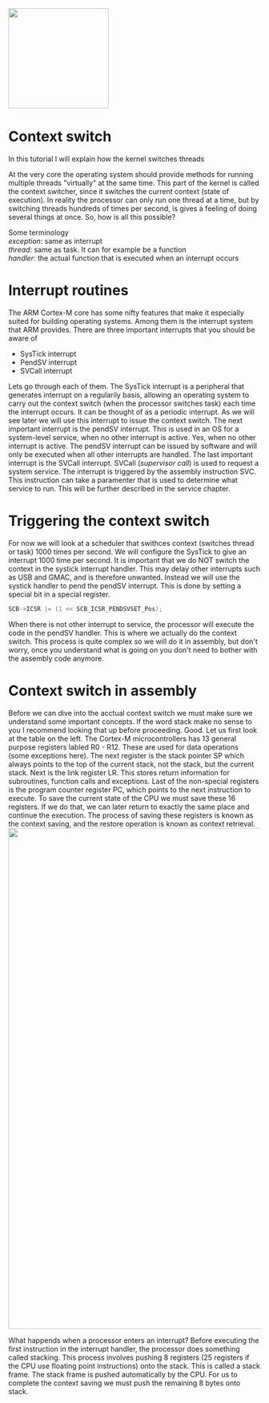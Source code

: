 <img src="https://github.com/bjornbrodtkorb/BlackOS/blob/master/BlackOS%20Graphics/black_os_logo_trim.png" width="200">

# Context switch

In this tutorial I will explain how the kernel switches threads

At the very core the operating system should provide methods for running multiple threads "virtually" at the same time. This part of the kernel is called the context switcher, since it switches the current context (state of execution). In reality the processor can only run one thread at a time, but by switching threads hundreds of times per second, is gives a feeling of doing several things at once. So, how is all this possible?

Some terminology<br />
_exception_: same as interrupt<br />
_thread_: same as task. It can for example be a function<br />
_handler_: the actual function that is executed when an interrupt occurs<br />


# Interrupt routines

The ARM Cortex-M core has some nifty features that make it especially suited for building operating systems. Among them is the interrupt system that ARM provides. There are three important interrupts that you should be aware of

- SysTick interrupt
- PendSV interrupt
- SVCall interrupt

Lets go through each of them. The SysTick interrupt is a peripheral that generates interrupt on a regularily basis, allowing an operating system to carry out the context switch (when the processor switches task) each time the interrupt occurs. It can be thought of as a periodic interrupt. As we will see later we will use this interrupt to issue the context switch. The next important interrupt is the pendSV interrupt. This is used in an OS for a system-level service, when no other interrupt is active. Yes, when no other interrupt is active. The pendSV interrupt can be issued by software and will only be executed when all other interrupts are handled. The last important interrupt is the SVCall interrupt. SVCall (_supervisor call_) is used to request a system service. The interrupt is triggered by the assembly instruction SVC. This instruction can take a paramenter that is used to determine what service to run. This will be further described in the service chapter. 

# Triggering the context switch

For now we will look at a scheduler that swithces context (switches thread or task) 1000 times per second. We will configure the SysTick to give an interrupt 1000 time per second. It is important that we do NOT switch the context in the systick interrupt handler. This may delay other interrupts such as USB and GMAC, and is therefore unwanted. Instead we will use the systick handler to pend the pendSV interrupt. This is done by setting a special bit in a special register.

```c
SCB->ICSR |= (1 << SCB_ICSR_PENDSVSET_Pos);
```

When there is not other interrupt to service, the processor will execute the code in the pendSV handler. This is where we actually do the context switch. This process is quite complex so we will do it in assembly, but don't worry, once you understand what is going on you don't need to bother with the assembly code anymore.  

# Context switch in assembly

Before we can dive into the acctual context switch we must make sure we understand some important concepts. If the word stack make no sense to you I recommend looking that up before proceeding. Good. Let us first look at the table on the left. The Cortex-M microcontrollers has 13 general purpose registers labled R0 - R12. These are used for data operations (some exceptions here). The next register is the stack pointer SP which always points to the top of the current stack, not the stack, but the current stack. Next is the link register LR. This stores return information for subroutines, function calls and exceptions. Last of the non-special registers is the program counter register PC, which points to the next instruction to execute. To save the current state of the CPU we must save these 16 registers. If we do that, we can later return to exactly the same place and continue the execution. The process of saving these registers is known as the context saving, and the restore operation is known as context retrieval.
<img src="https://github.com/bjornbrodtkorb/x-operating-system/blob/master/X%20Graphics/cortex_stack_frame_reg.png" width="1000">

What happends when a processor enters an interrupt? Before executing the first instruction in the interrupt handler, the processor does something called stacking. This process involves pushing 8 registers (25 registers if the CPU use floating point instructions) onto the stack. This is called a stack frame. The stack frame is pushed automatically by the CPU. For us to complete the context saving we must push the remaining 8 bytes onto stack. 
